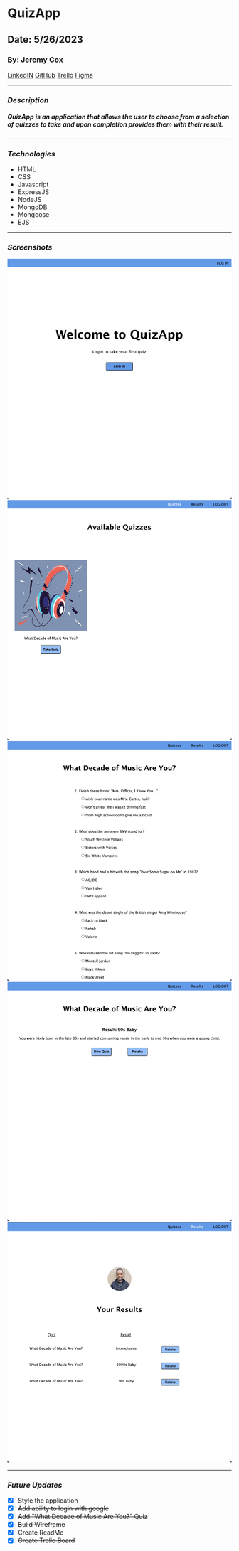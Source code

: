 # QuizApp

## Date: 5/26/2023

### By: Jeremy Cox

[LinkedIN](https://www.linkedin.com/in/jeremy-cox-/)
[GitHub](https://www.github.com/remifreyo/QuizApp)
[Trello](https://trello.com/b/1dxn4wYp/quizapp)
[Figma](https://www.figma.com/file/nm9Uh7K3Yc0wK0lPysVU4Q/QuizApp?type=design&node-id=0%3A1&t=q8qg1oRBqpVjwasl-1)

---

### **_Description_**

##### QuizApp is an application that allows the user to choose from a selection of quizzes to take and upon completion provides them with their result.

---

### **_Technologies_**

- HTML
- CSS
- Javascript
- ExpressJS
- NodeJS
- MongoDB
- Mongoose
- EJS

---

### **_Screenshots_**

![Image](public/images/screenshot1.png)
![Image](public/images/screenshot2.png)
![Image](public/images/screenshot3.png)
![Image](public/images/screenshot4.png)
![Image](public/images/screenshot5.png)

---

### **_Future Updates_**

- [x] ~~Style the application~~
- [x] ~~Add ability to login with google~~
- [x] ~~Add "What Decade of Music Are You?" Quiz~~
- [x] ~~Build Wireframe~~
- [x] ~~Create ReadMe~~
- [x] ~~Create Trello Board~~
